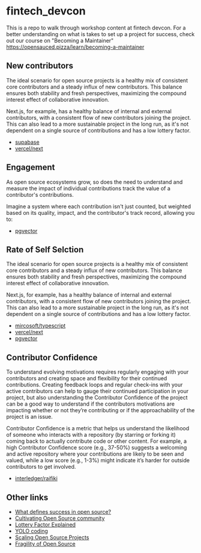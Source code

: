 # fintech_devcon
This is a repo to walk through workshop content at fintech devcon. For a better understanding on what is takes to set up a project for success, check out our course on "Becoming a Maintainer" 
https://opensauced.pizza/learn/becoming-a-maintainer

## New contributors
The ideal scenario for open source projects is a healthy mix of consistent core contributors and a steady influx of new contributors. This balance ensures both stability and fresh perspectives, maximizing the compound interest effect of collaborative innovation.

Next.js, for example, has a healthy balance of internal and external contributors, with a consistent flow of new contributors joining the project. This can also lead to a more sustainable project in the long run, as it's not dependent on a single source of contributions and has a low lottery factor.

- [supabase](https://oss.fyi/sZNF90k)
- [vercel/next](https://oss.fyi/SwYVOsO)

## Engagement
As open source ecosystems grow, so does the need to understand and measure the impact of individual contributions track the value of a contributor's contributions.

Imagine a system where each contribution isn't just counted, but weighted based on its quality, impact, and the contributor's track record, allowing you to:

-  [pgvector](https://oss.fyi/xVSoKm8)

## Rate of Self Selction

The ideal scenario for open source projects is a healthy mix of consistent core contributors and a steady influx of new contributors. This balance ensures both stability and fresh perspectives, maximizing the compound interest effect of collaborative innovation.

Next.js, for example, has a healthy balance of internal and external contributors, with a consistent flow of new contributors joining the project. This can also lead to a more sustainable project in the long run, as it's not dependent on a single source of contributions and has a low lottery factor.

- [mircosoft/typescript](https://oss.fyi/NSnggzq)
- [vercel/next](https://oss.fyi/SwYVOsO)
- [pgvector](https://oss.fyi/xVSoKm8)

## Contributor Confidence

To understand evolving motivations requires regularly engaging with your contributors and creating space and flexibility for their continued contributions. Creating feedback loops and regular check-ins with your active contributors can help to gauge their continued participation in your project, but also understanding the Contributor Confidence of the project can be a good way to understand if the contributors motivations are impacting whether or not they’re contributing or if the approachability of the project is an issue.

Contributor Confidence is a metric that helps us understand the likelihood of someone who interacts with a repository (by starring or forking it) coming back to actually contribute code or other content. For example, a high Contributor Confidence score (e.g., 37-50%) suggests a welcoming and active repository where your contributions are likely to be seen and valued, while a low score (e.g., 1-3%) might indicate it’s harder for outside contributors to get involved.

- [interledger/raifiki](https://oss.fyi/rqC9RLn)

## Other links

- [What defines success in open source?](https://opensauced.pizza/blog/open-source-success)
- [Cultivating Open Source community](https://opensauced.pizza/blog/open-source-community)
- [Lottery Factor Explained](https://opensauced.pizza/blog/Understanding-the-Lottery-Factor)
- [YOLO coding](https://opensauced.pizza/blog/yolo-coder)
- [Scaling Open Source Projects](https://opensauced.pizza/blog/scaling-oss-projects)
- [Fragility of Open Source](https://opensauced.pizza/blog/problems-with-open-source)
